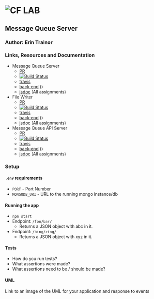 ![CF](http://i.imgur.com/7v5ASc8.png) LAB
=================================================

## Message Queue Server

### Author: Erin Trainor

### Links, Resources and Documentation
* Message Queue Server
  * [PR](https://github.com/401-advanced-javascript-401d29/lab-19-message-queue-server/pull/1)
  * [![Build Status](https://www.travis-ci.com/401-advanced-javascript-401d29/lab-19.svg?branch=master)](https://www.travis-ci.com/401-advanced-javascript-401d29/lab-19)
  * [travis](https://www.travis-ci.com/401-advanced-javascript-401d29/lab-19)
  * [back-end](http://xyz.com) ()
  * [jsdoc](http://localhost:3000/docs) (All assignments)
* File Writer
  * [PR](https://github.com/401-advanced-javascript-401d29/lab-19-message-queue-server/pull/1)
  * [![Build Status](https://www.travis-ci.com/401-advanced-javascript-401d29/lab-19.svg?branch=master)](https://www.travis-ci.com/401-advanced-javascript-401d29/lab-19)
  * [travis](https://www.travis-ci.com/401-advanced-javascript-401d29/lab-19)
  * [back-end](http://xyz.com) ()
  * [jsdoc](http://localhost:3000/docs) (All assignments)
* Message Queue API Server
  * [PR](https://github.com/401-advanced-javascript-401d29/lab-19-message-queue-server/pull/1)
  * [![Build Status](https://www.travis-ci.com/401-advanced-javascript-401d29/lab-19.svg?branch=master)](https://www.travis-ci.com/401-advanced-javascript-401d29/lab-19)
  * [travis](https://www.travis-ci.com/401-advanced-javascript-401d29/lab-19)
  * [back-end](http://xyz.com) ()
  * [jsdoc](http://localhost:3000/docs) (All assignments)

### Setup
#### `.env` requirements
* `PORT` - Port Number
* `MONGODB_URI` - URL to the running mongo instance/db

#### Running the app
* `npm start`
* Endpoint: `/foo/bar/`
  * Returns a JSON object with abc in it.
* Endpoint: `/bing/zing/`
  * Returns a JSON object with xyz in it.
  
#### Tests
* How do you run tests?
* What assertions were made?
* What assertions need to be / should be made?

#### UML
Link to an image of the UML for your application and response to events
